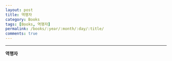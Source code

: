 ```yaml
---
layout: post
title: 역행자
category: Books
tags: [Books, 역행자]
permalink: /books/:year/:month/:day/:title/
comments: true
---
```


---

**역행자**

